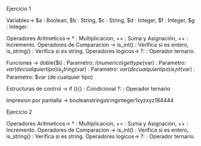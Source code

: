Ejercicio 1

<?php
function doble($i) {
 return $i*2;
}
$a = TRUE;
$b = "xyz";
$c = 'xyz';
$d = 12;
echo gettype($a);
echo gettype($b);
echo gettype($c);
echo gettype($d);
if (is_int($d)) {
 $d += 4;
}
if (is_string($a)) {
 echo "Cadena: $a";
}
$d = $a ? ++$d : $d*3;
$f = doble($d++);
$g = $f += 10;
echo $a, $b, $c, $d, $f , $g;
?> 

Variables-> $a : Boolean, $b : String, $c : String, $d : Integer, $f : Integer, $g : Integer.

Operadores Aritmeticos-> * : Multiplicacion, += : Suma y Asignación, ++ : Incremento.
Operadores de Comparacion -> is_int() : Verifica si es entero, is_string() : Verifica si es string.
Operadores logicos-> ?: : Operador ternario.

Funciones -> 
doble($i) : Parametro: $i (numerico)
gettype($var) : Parametro: $var (de cualquier tipo)
is_string($var) : Parametro: $var (de cualquier tipo)
is_int($var) : Parametro: $var (de cualquier tipo)

Estructuras de control -> 
if (){} : Condicional
?: : Operador ternario

Impresion por pantalla -> booleanstringstringinteger1xyzxyz184444


Ejercicio 2




Operadores Aritmeticos-> * : Multiplicacion, += : Suma y Asignación, ++ : Incremento.
Operadores de Comparacion -> is_int() : Verifica si es entero, is_string() : Verifica si es string.
Operadores logicos-> ?: : Operador ternario.
